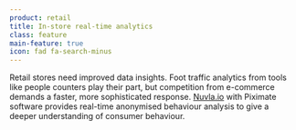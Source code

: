 ```yaml
---
product: retail
title: In-store real-time analytics
class: feature
main-feature: true
icon: fad fa-search-minus
---
```


Retail stores need improved data insights. Foot traffic analytics from tools like people counters play their part, but competition from e-commerce demands a faster, more sophisticated response. [Nuvla.io](/products-and-services/nuvla-io/overview) with Piximate software provides real-time anonymised behaviour analysis to give a deeper understanding of consumer behaviour.
